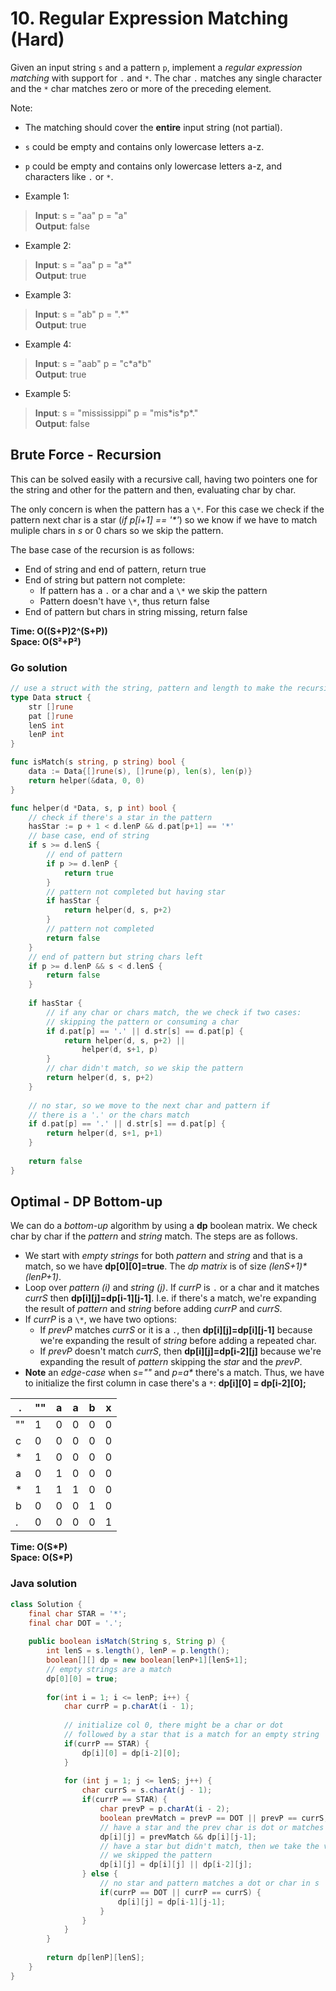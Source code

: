 # 10. Regular Expression Matching (Hard)

Given an input string `s` and a pattern `p`, implement a *regular expression matching* with support
for `.` and `*`. The char `.` matches any single character and the `*` char matches zero or more of
the preceding element.

Note:
- The matching should cover the **entire** input string (not partial).
- `s` could be empty and contains only lowercase letters a-z.
- `p` could be empty and contains only lowercase letters a-z, and characters like `.` or `*`.

- Example 1:
> **Input**: s = "aa" p = "a" <br>
> **Output**: false
- Example 2:
> **Input**: s = "aa" p = "a\*" <br>
> **Output**: true
- Example 3:
> **Input**: s = "ab" p = ".\*" <br>
> **Output**: true
- Example 4:
> **Input**: s = "aab" p = "c\*a\*b" <br>
> **Output**: true
- Example 5:
> **Input**: s = "mississippi" p = "mis\*is\*p\*." <br>
> **Output**: false

## Brute Force - Recursion
This can be solved easily with a recursive call, having two pointers one for the string and other
for the pattern and then, evaluating char by char.

The only concern is when the pattern has a `\*`. For this case we check if the pattern next char is
a star (*if p[i+1] == '\*'*) so we know if we have to match muliple chars in *s* or 0 chars so we
skip the pattern.

The base case of the recursion is as follows:
- End of string and end of pattern, return true
- End of string but pattern not complete:
  - If pattern has a `.` or a char and a `\*` we skip the pattern
  - Pattern doesn't have `\*`, thus return false
- End of pattern but chars in string missing, return false

**Time: O((S+P)2^(S+P)) <br> Space: O(S²+P²)**

### Go solution
```go
// use a struct with the string, pattern and length to make the recursive call more readable
type Data struct {
    str []rune
    pat []rune
    lenS int
    lenP int
}

func isMatch(s string, p string) bool {
    data := Data{[]rune(s), []rune(p), len(s), len(p)}
    return helper(&data, 0, 0)
}

func helper(d *Data, s, p int) bool {
    // check if there's a star in the pattern
    hasStar := p + 1 < d.lenP && d.pat[p+1] == '*'
    // base case, end of string
    if s >= d.lenS {
        // end of pattern
        if p >= d.lenP {
            return true
        }
        // pattern not completed but having star
        if hasStar {
            return helper(d, s, p+2)
        }
        // pattern not completed
        return false
    }
    // end of pattern but string chars left
    if p >= d.lenP && s < d.lenS {
        return false
    }
    
    if hasStar {
        // if any char or chars match, the we check if two cases:
        // skipping the pattern or consuming a char
        if d.pat[p] == '.' || d.str[s] == d.pat[p] {
            return helper(d, s, p+2) ||
                helper(d, s+1, p)
        }
        // char didn't match, so we skip the pattern
        return helper(d, s, p+2)
    }
    
    // no star, so we move to the next char and pattern if
    // there is a '.' or the chars match
    if d.pat[p] == '.' || d.str[s] == d.pat[p] {
        return helper(d, s+1, p+1) 
    } 
    
    return false
}
```

## Optimal - DP Bottom-up
We can do a *bottom-up* algorithm by using a **dp** boolean matrix. We check char by char if the
*pattern* and *string* match. The steps are as follows.

- We start with *empty strings* for both *pattern* and *string* and that is a match, so we have 
  **dp[0][0]=true**. The *dp matrix* is of size *(lenS+1)\*(lenP+1)*. 
- Loop over *pattern (i)* and *string (j)*. If *currP* is `.` or a char and it matches *currS* then
  **dp[i][j]=dp[i-1][j-1]**. I.e. if there's a match, we're expanding the result of *pattern* and 
  *string* before adding *currP* and *currS*.
- If *currP* is a `\*`, we have two options:
  - If *prevP* matches *currS* or it is a `.`, then **dp[i][j]=dp[i][j-1]** because we're expanding
    the result of *string* before adding a repeated char.
  - If *prevP* doesn't match *currS*, then **dp[i][j]=dp[i-2][j]** because we're expanding
    the result of *pattern* skipping the *star* and the *prevP*.
- **Note** an *edge-case* when *s=""* and *p=a\** there's a match. Thus, we have to initialize the
  first column in case there's a `*`: **dp[i][0] = dp[i-2][0];**

. | "" | a | a | b | x
--- | --- | --- | --- | --- | ---
"" | 1 | 0 | 0 | 0 | 0
c | 0 | 0 | 0 | 0 | 0
\* | 1 | 0 | 0 | 0 | 0
a | 0 | 1 | 0 | 0 | 0
\* | 1 | 1 | 1 | 0 | 0
b | 0 | 0 | 0 | 1 | 0
. | 0 | 0 | 0 | 0 | 1

**Time: O(S\*P) <br> Space: O(S\*P)**


### Java solution
```java
class Solution {
    final char STAR = '*';
    final char DOT = '.';
    
    public boolean isMatch(String s, String p) {
        int lenS = s.length(), lenP = p.length();
        boolean[][] dp = new boolean[lenP+1][lenS+1];
        // empty strings are a match
        dp[0][0] = true;
        
        for(int i = 1; i <= lenP; i++) {
            char currP = p.charAt(i - 1);
            
            // initialize col 0, there might be a char or dot 
            // followed by a star that is a match for an empty string
            if(currP == STAR) {
                dp[i][0] = dp[i-2][0];
            }
            
            for (int j = 1; j <= lenS; j++) {
                char currS = s.charAt(j - 1);
                if(currP == STAR) {
                    char prevP = p.charAt(i - 2);
                    boolean prevMatch = prevP == DOT || prevP == currS;
                    // have a star and the prev char is dot or matches char in s
                    dp[i][j] = prevMatch && dp[i][j-1];
                    // have a star but didn't match, then we take the value as if
                    // we skipped the pattern
                    dp[i][j] = dp[i][j] || dp[i-2][j];
                } else {
                    // no star and pattern matches a dot or char in s
                    if(currP == DOT || currP == currS) {
                        dp[i][j] = dp[i-1][j-1];
                    }
                }
            }
        }
        
        return dp[lenP][lenS];
    }
}
```